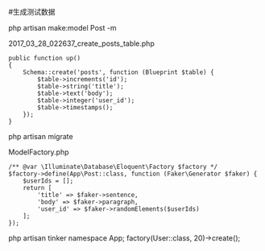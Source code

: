 #生成测试数据

php artisan make:model Post -m

2017_03_28_022637_create_posts_table.php
```
public function up()
{
    Schema::create('posts', function (Blueprint $table) {
        $table->increments('id');
        $table->string('title');
        $table->text('body');
        $table->integer('user_id');
        $table->timestamps();
    });
}
```

php artisan migrate

ModelFactory.php
```
/** @var \Illuminate\Database\Eloquent\Factory $factory */
$factory->define(App\Post::class, function (Faker\Generator $faker) {
    $userIds = [];
    return [
        'title' => $faker->sentence,
        'body' => $faker->paragraph,
        'user_id' => $faker->randomElements($userIds)
    ];
});
```

php artisan tinker
namespace App;
factory(User::class, 20)->create();


